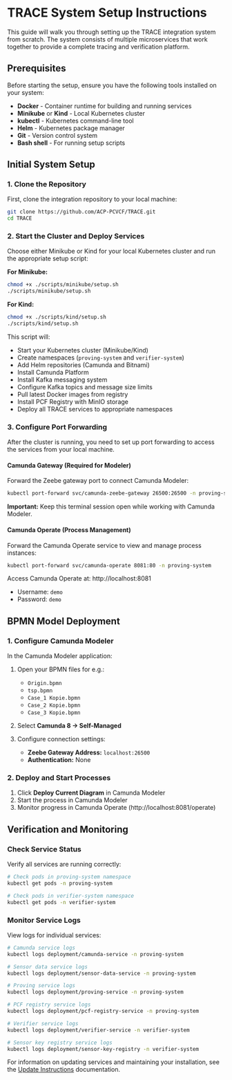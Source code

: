 # TRACE System Setup Instructions

This guide will walk you through setting up the TRACE integration system from scratch. The system consists of multiple microservices that work together to provide a complete tracing and verification platform.

## Prerequisites

Before starting the setup, ensure you have the following tools installed on your system:

- **Docker** - Container runtime for building and running services
- **Minikube** or **Kind** - Local Kubernetes cluster
- **kubectl** - Kubernetes command-line tool
- **Helm** - Kubernetes package manager
- **Git** - Version control system
- **Bash shell** - For running setup scripts

## Initial System Setup

### 1. Clone the Repository

First, clone the integration repository to your local machine:

```bash
git clone https://github.com/ACP-PCVCF/TRACE.git
cd TRACE
```

### 2. Start the Cluster and Deploy Services

Choose either Minikube or Kind for your local Kubernetes cluster and run the appropriate setup script:

**For Minikube:**
```bash
chmod +x ./scripts/minikube/setup.sh
./scripts/minikube/setup.sh
```

**For Kind:**
```bash
chmod +x ./scripts/kind/setup.sh
./scripts/kind/setup.sh
```

This script will:
- Start your Kubernetes cluster (Minikube/Kind)
- Create namespaces (`proving-system` and `verifier-system`)
- Add Helm repositories (Camunda and Bitnami)
- Install Camunda Platform
- Install Kafka messaging system
- Configure Kafka topics and message size limits
- Pull latest Docker images from registry
- Install PCF Registry with MinIO storage
- Deploy all TRACE services to appropriate namespaces

### 3. Configure Port Forwarding

After the cluster is running, you need to set up port forwarding to access the services from your local machine.

#### Camunda Gateway (Required for Modeler)

Forward the Zeebe gateway port to connect Camunda Modeler:

```bash
kubectl port-forward svc/camunda-zeebe-gateway 26500:26500 -n proving-system
```

**Important:** Keep this terminal session open while working with Camunda Modeler.

#### Camunda Operate (Process Management)

Forward the Camunda Operate service to view and manage process instances:

```bash
kubectl port-forward svc/camunda-operate 8081:80 -n proving-system
```

Access Camunda Operate at: http://localhost:8081
- Username: `demo`
- Password: `demo`

## BPMN Model Deployment

### 1. Configure Camunda Modeler

In the Camunda Modeler application:

1. Open your BPMN files for e.g.:
   - `Origin.bpmn`
   - `tsp.bpmn`
   - `Case_1 Kopie.bpmn`
   - `Case_2 Kopie.bpmn`
   - `Case_3 Kopie.bpmn`

2. Select **Camunda 8 → Self-Managed**

3. Configure connection settings:
   - **Zeebe Gateway Address:** `localhost:26500`
   - **Authentication:** None

### 2. Deploy and Start Processes

1. Click **Deploy Current Diagram** in Camunda Modeler
2. Start the process in Camunda Modeler
3. Monitor progress in Camunda Operate (http://localhost:8081/operate)

## Verification and Monitoring

### Check Service Status

Verify all services are running correctly:

```bash
# Check pods in proving-system namespace
kubectl get pods -n proving-system

# Check pods in verifier-system namespace
kubectl get pods -n verifier-system
```

### Monitor Service Logs

View logs for individual services:

```bash
# Camunda service logs
kubectl logs deployment/camunda-service -n proving-system

# Sensor data service logs
kubectl logs deployment/sensor-data-service -n proving-system

# Proving service logs
kubectl logs deployment/proving-service -n proving-system

# PCF registry service logs
kubectl logs deployment/pcf-registry-service -n proving-system

# Verifier service logs
kubectl logs deployment/verifier-service -n verifier-system

# Sensor key registry service logs
kubectl logs deployment/sensor-key-registry -n verifier-system
```


For information on updating services and maintaining your installation, see the [Update Instructions](./update-instructions.md) documentation.
